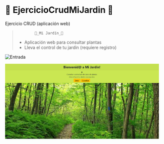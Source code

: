 # 🎍 EjercicioCrudMiJardin 🎍
Ejercicio CRUD (aplicación web)

>             🌈_Mi Jardín_🌼
>
> - Aplicación web para consultar plantas
> - Lleva el control de tu jardin (requiere registro)
> 

![Entrada](raw.github.com/mnataliacm/EjercicioCrudMiJardin/main/imagenes/capturas/entrada.png)

![](imagenes/capturas/entrada.png)





